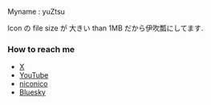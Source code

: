 Myname : yuZtsu

Icon の file size が 大きい than 1MB だから伊吹瓢にしてます.

### How to reach me
  - [X](https://twitter.com/Yuzetsu_)
  - [YouTube](https://youtube.com/@user-yuztsu)
  - [niconico](https://www.nicovideo.jp/user/118313486)
  - [Bluesky](https://bsky.app/profile/yuzetsu.bsky.social)
